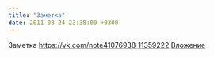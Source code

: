 ```yaml
---
title: "Заметка"
date: 2011-08-24 23:38:00 +0300
---
```


Заметка
<a class="vk-attach" href="https://vk.com/note41076938_11359222">https://vk.com/note41076938_11359222</a>
<a class="vk-attach" href="https://vk.com/note41076938_11359222">Вложение</a>
